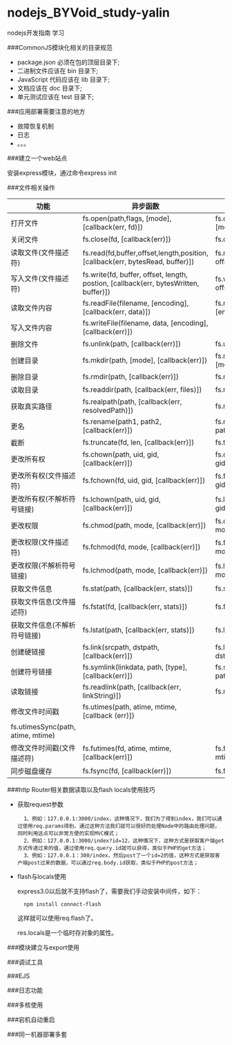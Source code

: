 nodejs_BYVoid_study-yalin
=========================

nodejs开发指南 学习


###CommonJS模块化相关的目录规范

* package.json 必须在包的顶层目录下;
* 二进制文件应该在 bin 目录下;
* JavaScript 代码应该在 lib 目录下;
* 文档应该在 doc 目录下;
* 单元测试应该在 test 目录下;

###应用部署需要注意的地方

* 故障恢复机制
* 日志
* 。。。

###建立一个web站点

安装express模块，通过命令express init

###文件相关操作

功能 | 异步函数 | 同步函数
---- | ---- | ----
打开文件 | fs.open(path,flags, [mode], [callback(err, fd)]) | fs.openSync(path, flags, [mode]) 
关闭文件 | fs.close(fd, [callback(err)]) | fs.closeSync(fd)
读取文件(文件描述符) | fs.read(fd,buffer,offset,length,position,[callback(err, bytesRead, buffer)]) | fs.readSync(fd, buffer, offset, length, position)
写入文件(文件描述符) | fs.write(fd, buffer, offset, length, postion, [callback(err, bytesWritten, buffer)]) | fs.writeSync(fd, buffer, offset, length, position)
读取文件内容 | fs.readFile(filename, [encoding],[callback(err, data)]) | fs.readFileSync(filename, [encodeing])
写入文件内容 | fs.writeFile(filename, data, [encoding], [callback(err)])
删除文件 | fs.unlink(path, [callback(err)]) | fs.unlinkSync(path)
创建目录 | fs.mkdir(path, [mode], [callback(err)]) | fs.mkdirSync(path, [mode])
删除目录 | fs.rmdir(path, [callback(err)]) | fs.readdirSync(path)
读取目录 | fs.readdir(path, [callback(err, files)]) | fs.readdirSync(path)
获取真实路径 | fs.realpath(path, [callback(err, resolvedPath)]) | fs.realpathSync(path)
更名 | fs.rename(path1, path2, [callback(err)]) | fs.renameSync(path1, path2)
截断 | fs.truncate(fd, len, [callback(err)]) | fs.truncateSync(fd, len)
更改所有权 | fs.chown(path, uid, gid, [callback(err)]) | fs.chownSync(path, uid, gid)
更改所有权(文件描述符) | fs.fchown(fd, uid, gid, [callback(err)]) | fs.fchownSync(fd, uid, gid)
更改所有权(不解析符号链接) | fs.lchown(path, uid, gid, [callback(err)]) | fs.lchownSync(path, uid, gid)
更改权限 | fs.chmod(path, mode, [callback(err)]) | fs.chmodSync(path, mode)
更改权限(文件描述符) | fs.fchmod(fd, mode, [callback(err)]) | fs.fchmodSync(fd, mode)
更改权限(不解析符号链接) | fs.lchmod(path, mode, [callback(err)]) | fs.lchmodSync(path, mode)
获取文件信息 | fs.stat(path, [callback(err, stats)]) | fs.statSync(path)
获取文件信息(文件描述符) | fs.fstat(fd, [callback(err, stats)]) | fs.fstatSync(fd)
获取文件信息(不解析符号链接) | fs.lstat(path, [callback(err, stats)]) | fs.lstatSync(path)
创建硬链接 | fs.link(srcpath, dstpath, [callback(err)]) | fs.linkSync(srcpath, dstpath)
创建符号链接 | fs.symlink(linkdata, path, [type], [callback(err)]) | fs.symlinkSync(linkdata, path, [type])
读取链接 | fs.readlink(path, [callback(err, linkString)]) | fs.readlinkSync(path)
修改文件时间戳 | fs.utimes(path, atime, mtime, [callback (err)]) | fs.utimesSync(path, atime, mtime)
修改文件时间戳(文件描述符) | fs.futimes(fd, atime, mtime, [callback(err)]) | fs.futimesSync(fd, atime, mtime)
同步磁盘缓存 | fs.fsync(fd, [callback(err)]) | fs.fsyncSync(fd)



###http Router相关数据读取以及flash locals使用技巧

* 获取request参数

		1、例如：127.0.0.1:3000/index，这种情况下，我们为了得到index，我们可以通过使用req.params得到，通过这种方法我们就可以很好的处理Node中的路由处理问题，同时利用这点可以非常方便的实现MVC模式；
		2、例如：127.0.0.1:3000/index?id=12，这种情况下，这种方式是获取客户端get方式传递过来的值，通过使用req.query.id就可以获得，类似于PHP的get方法；
		3、例如：127.0.0.1：300/index，然后post了一个id=2的值，这种方式是获取客户端post过来的数据，可以通过req.body.id获取，类似于PHP的post方法；


* flash与locals使用

	express3.0以后就不支持flash了，需要我们手动安装中间件，如下：
	
		npm install connect-flash
	这样就可以使用req.flash了。
	
	res.locals是一个临时存对象的属性。


###模块建立与export使用

###调试工具

###EJS

###日志功能

###多核使用

###宕机自动重启

###同一机器部署多套



